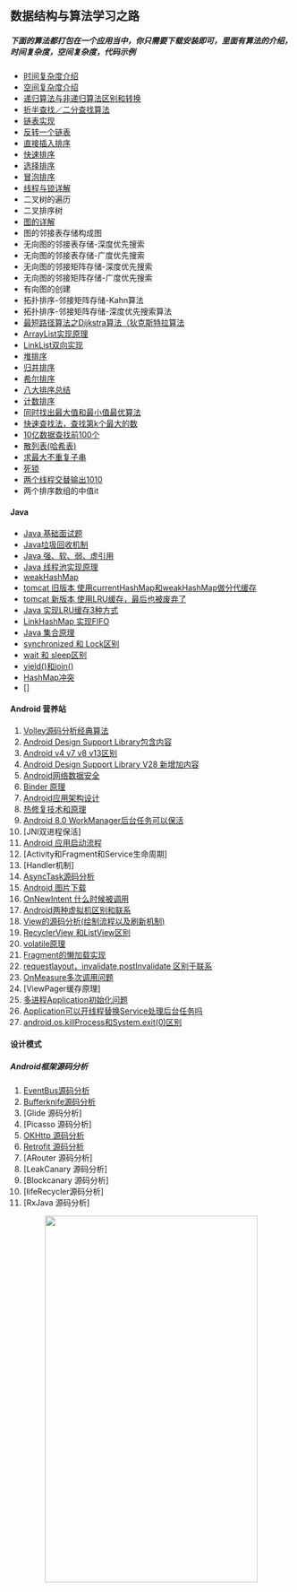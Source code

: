 ## 数据结构与算法学习之路

##### 下面的算法都打包在一个应用当中，你只需要下载安装即可，里面有算法的介绍，时间复杂度，空间复杂度，代码示例

- [时间复杂度介绍](https://github.com/UCodeUStory/DataStructure/blob/master/app/src/main/java/com/wangpos/datastructure/sort/TimeComplexityActivity.java)
- [空间复杂度介绍](https://github.com/UCodeUStory/DataStructure/blob/master/app/src/main/java/com/wangpos/datastructure/sort/SpaceComplexityActivity.java)
- [递归算法与非递归算法区别和转换](https://github.com/UCodeUStory/DataStructure/blob/master/app/src/main/java/com/wangpos/datastructure/sort/RecursionActivity.java)
- [折半查找／二分查找算法](https://github.com/UCodeUStory/DataStructure/blob/master/app/src/main/java/com/wangpos/datastructure/sort/RecursionActivity.java)
- [链表实现](https://github.com/UCodeUStory/DataStructure/blob/master/app/src/main/java/com/wangpos/datastructure/sort/EasyLinkListActivity.java)
- [反转一个链表](https://github.com/UCodeUStory/DataStructure/blob/master/app/src/main/java/com/wangpos/datastructure/sort/EasyLinkListReverseActivity.java)
- [直接插入排序](https://github.com/UCodeUStory/DataStructure/blob/master/app/src/main/java/com/wangpos/datastructure/sort/DirectInsertSortActivity.java)
- [快速排序](https://github.com/UCodeUStory/DataStructure/blob/master/app/src/main/java/com/wangpos/datastructure/sort/QuickSortActivity.java)
- [选择排序](https://github.com/UCodeUStory/DataStructure/blob/master/app/src/main/java/com/wangpos/datastructure/sort/OptionSortActivity.java)
- [冒泡排序](https://github.com/UCodeUStory/DataStructure/blob/master/app/src/main/java/com/wangpos/datastructure/sort/BubbleSortActivity.java)
- [线程与锁详解](https://github.com/UCodeUStory/DataStructure/blob/master/app/src/main/java/com/wangpos/datastructure/java/JavaThreadActivity.java)
- 二叉树的遍历
- 二叉排序树
- [图的详解](https://github.com/UCodeUStory/DataStructure/blob/master/sources/tu.md)
- 图的邻接表存储构成图
- 无向图的邻接表存储-深度优先搜索
- 无向图的邻接表存储-广度优先搜索
- 无向图的邻接矩阵存储-深度优先搜索
- 无向图的邻接矩阵存储-广度优先搜索
- 有向图的创建
- 拓扑排序-邻接矩阵存储-Kahn算法
- 拓扑排序-邻接矩阵存储-深度优先搜索算法
- [最短路径算法之Dijkstra算法（狄克斯特拉算法](https://github.com/UCodeUStory/DataStructure/blob/master/app/src/main/java/com/wangpos/datastructure/graph/DjstaActivity.java)
- [ArrayList实现原理](https://github.com/UCodeUStory/DataStructure/blob/master/app/src/main/java/com/wangpos/datastructure/java/mylist/CJArrayList.java)
- [LinkList双向实现](https://github.com/UCodeUStory/DataStructure/blob/master/app/src/main/java/com/wangpos/datastructure/java/mylist/CJArrayList.java)
- [堆排序](https://github.com/UCodeUStory/DataStructure/blob/master/app/src/main/java/com/wangpos/datastructure/sort/HeapSortActivity.java)
- [归并排序](https://github.com/UCodeUStory/DataStructure/blob/master/app/src/main/java/com/wangpos/datastructure/sort/MergeSortActivity.java)
- [希尔排序](https://github.com/UCodeUStory/DataStructure/blob/master/app/src/main/java/com/wangpos/datastructure/sort/ShellSortActivity.java)
- [八大排序总结](https://github.com/UCodeUStory/DataStructure/blob/master/app/src/main/java/com/wangpos/datastructure/sort/EightSortDescriptionActivity.java)
- [计数排序](https://github.com/UCodeUStory/DataStructure/blob/master/app/src/main/java/com/wangpos/datastructure/sort/CountSortActivity.java)
- [同时找出最大值和最小值最优算法](https://github.com/UCodeUStory/DataStructure/blob/master/app/src/main/java/com/wangpos/datastructure/sort/MaxMinSelectActivity.java)
- [快速查找法，查找第k个最大的数](https://github.com/UCodeUStory/DataStructure/blob/master/app/src/main/java/com/wangpos/datastructure/sort/SelectIndexDataActivity.java)
- [10亿数据查找前100个](https://github.com/UCodeUStory/DataStructure/blob/master/app/src/main/java/com/wangpos/datastructure/sort/MaxDataSelectDataActivity.java)
- [散列表(哈希表)](https://github.com/UCodeUStory/DataStructure/blob/master/hashtable.md)
- [求最大不重复子串](https://github.com/UCodeUStory/DataStructure/blob/master/app/src/main/java/com/wangpos/datastructure/other/MaxSubStringActivity.java)
- [死锁](https://github.com/UCodeUStory/DataStructure/blob/master/app/src/main/java/com/wangpos/datastructure/java/DeadLockDemo.java)
- [两个线程交替输出1010](https://github.com/UCodeUStory/DataStructure/blob/master/app/src/main/java/com/wangpos/datastructure/java/ThreadOneZero.java)
- 两个排序数组的中值it 

#### Java 
- [Java 基础面试题](https://github.com/UCodeUStory/DataStructure/blob/master/sources/javabasic.md)
- [Java垃圾回收机制](https://github.com/UCodeUStory/DataStructure/blob/master/sources/JavaGarbageCollection.md)
- [Java 强、软、弱、虚引用](https://github.com/UCodeUStory/DataStructure/blob/master/sources/reference.md)
- [Java 线程池实现原理](https://github.com/UCodeUStory/DataStructure/blob/master/sources/thread_principle.md)
- [weakHashMap](https://github.com/UCodeUStory/DataStructure/blob/master/sources/weakHashMap.md)
- [tomcat 旧版本  使用currentHashMap和weakHashMap做分代缓存](https://github.com/UCodeUStory/DataStructure/blob/master/sources/tomcat_cache.java)
- [tomcat 新版本 使用LRU缓存，最后也被废弃了](https://github.com/UCodeUStory/DataStructure/blob/master/sources/tomcat_lru_cache.java)
- [Java 实现LRU缓存3种方式 ](https://github.com/UCodeUStory/DataStructure/blob/master/sources/lru.md)
- [LinkHashMap 实现FIFO](https://github.com/UCodeUStory/DataStructure/blob/master/sources/fifo.md)
- [Java 集合原理](http://wiki.jikexueyuan.com/project/java-collection/hashset.html)
- [synchronized 和 Lock区别](https://github.com/UCodeUStory/DataStructure/blob/master/sources/synchronized_lock.md)
- [wait 和 sleep区别](https://github.com/UCodeUStory/DataStructure/blob/master/sources/wait_sleep.md)
- [yield()和join()](https://github.com/UCodeUStory/DataStructure/blob/master/sources/yield_join.md)
- [HashMap冲突](https://github.com/UCodeUStory/DataStructure/blob/master/sources/hash_confict.md)
- []

#### Android 营养站
1. [Volley源码分析经典算法](https://github.com/UCodeUStory/DataStructure/blob/master/sources/volley_algorithm.md)
2. [Android Design Support Library包含内容](https://github.com/UCodeUStory/DataStructure/blob/master/sources/adsl.md)
3. [Android v4 v7 v8 v13区别](https://github.com/UCodeUStory/DataStructure/blob/master/sources/v4_v7_v8_v13.md)
4. [Android Design Support Library V28 新增加内容](https://github.com/UCodeUStory/DataStructure/blob/master/sources/design_v28.md)
5. [Android网络数据安全](https://github.com/UCodeUStory/DataStructure/blob/master/sources/netsafe.md)
6. [Binder 原理](https://github.com/UCodeUStory/DataStructure/blob/master/sources/Binder.md)
7. [Android应用架构设计](https://github.com/UCodeUStory/DataStructure/blob/master/sources/frame.md)
8. [热修复技术和原理](https://github.com/UCodeUStory/DataStructure/blob/master/sources/hotfix.md)
9. [Android 8.0 WorkManager后台任务可以保活](https://github.com/UCodeUStory/DataStructure/blob/master/sources/workmanager.md)
10. [JNI双进程保活]
11. [Android 应用启动流程](https://github.com/UCodeUStory/DataStructure/blob/master/sources/app_start_step.md)
12. [Activity和Fragment和Service生命周期]
13. [Handler机制]
14. [AsyncTask源码分析](https://github.com/UCodeUStory/DataStructure/blob/master/sources/asynctask.md)                                                                                                                   
15. [Android 图片下载](https://github.com/UCodeUStory/DataStructure/blob/master/sources/imagedownload.md)
16. [OnNewIntent 什么时候被调用](https://github.com/UCodeUStory/DataStructure/blob/master/sources/activity_onnewIntent.md)
17. [Android两种虚拟机区别和联系](https://github.com/UCodeUStory/DataStructure/blob/master/sources/davik_art.md)
18. [View的源码分析(绘制流程以及刷新机制)](https://github.com/UCodeUStory/DataStructure/blob/master/sources/view_root.md)
19. [RecyclerView 和ListView区别](https://github.com/UCodeUStory/DataStructure/blob/master/sources/recyclerView_listview.md)
20. [volatile原理](https://github.com/UCodeUStory/DataStructure/blob/master/sources/volatile.md)
21. [Fragment的懒加载实现](https://github.com/UCodeUStory/DataStructure/blob/master/sources/fragment_lazy_load.md)
22. [requestlayout，invalidate,postInvalidate 区别于联系](https://github.com/UCodeUStory/DataStructure/blob/master/sources/requestlayout_invalidate_postInvalidate.md)
23. [OnMeasure多次调用问题](https://github.com/UCodeUStory/DataStructure/blob/master/sources/onMeasure.md)
24. [ViewPager缓存原理]
25. [多进程Application初始化问题](https://github.com/UCodeUStory/DataStructure/blob/master/sources/application.md)
26. [Application可以开线程替换Service处理后台任务吗](https://github.com/UCodeUStory/DataStructure/blob/master/sources/application_service.md)
27. [android.os.killProcess和System.exit(0)区别](https://github.com/UCodeUStory/DataStructure/blob/master/sources/killprocess_system_exit.md)
#### 设计模式


##### Android框架源码分析
1. [EventBus源码分析](https://github.com/UCodeUStory/DataStructure/blob/master/sources/eventbus.md)
2. [Bufferknife源码分析](https://github.com/UCodeUStory/DataStructure/blob/master/sources/butterknife.md)
3. [Glide 源码分析]
4. [Picasso 源码分析]
5. [OKHttp 源码分析](https://github.com/UCodeUStory/DataStructure/blob/master/sources/okhttp.md)
6. [Retrofit 源码分析](https://github.com/UCodeUStory/DataStructure/blob/master/sources/retrofit.md)
7. [ARouter 源码分析]
8. [LeakCanary 源码分析]
9. [Blockcanary 源码分析]
10. [lifeRecycler源码分析]
11. [RxJava 源码分析]



<div align="center">
<img width="380" height="654" src="https://github.com/UCodeUStory/DataStructure/blob/master/menu.png"/>
</div>
